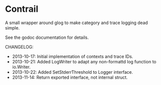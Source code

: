 # Contrail

A small wrapper around glog to make category and trace logging dead simple.

See the godoc documentation for details.

CHANGELOG:

* 2013-10-17: Initial implementation of contexts and trace IDs.
* 2013-10-21: Added LogWriter to adapt any non-formattd log function to io.Writer.
* 2013-10-22: Added SetStderrThreshold to Logger interface.
* 2013-11-14: Return exported interface, not internal struct.
